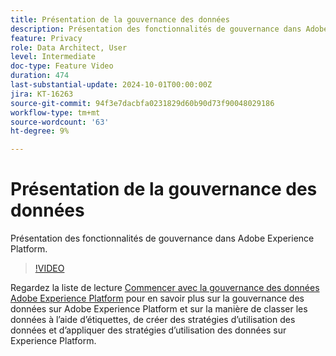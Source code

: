 ```yaml
---
title: Présentation de la gouvernance des données
description: Présentation des fonctionnalités de gouvernance dans Adobe Experience Platform.
feature: Privacy
role: Data Architect, User
level: Intermediate
doc-type: Feature Video
duration: 474
last-substantial-update: 2024-10-01T00:00:00Z
jira: KT-16263
source-git-commit: 94f3e7dacbfa0231829d60b90d73f90048029186
workflow-type: tm+mt
source-wordcount: '63'
ht-degree: 9%

---
```



# Présentation de la gouvernance des données

Présentation des fonctionnalités de gouvernance dans Adobe Experience Platform.

>[!VIDEO](https://video.tv.adobe.com/v/29708/?learn=on)

Regardez la liste de lecture [Commencer avec la gouvernance des données Adobe Experience Platform](https://experienceleague.adobe.com/en/playlists/experience-platform-get-started-with-data-governance) pour en savoir plus sur la gouvernance des données sur Adobe Experience Platform et sur la manière de classer les données à l’aide d’étiquettes, de créer des stratégies d’utilisation des données et d’appliquer des stratégies d’utilisation des données sur Experience Platform.
